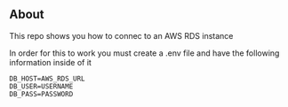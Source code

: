 ## About

This repo shows you how to connec to an AWS RDS instance 

In order for this to work you must create a .env file and have the following information inside of it
```
DB_HOST=AWS_RDS_URL
DB_USER=USERNAME
DB_PASS=PASSWORD
```
